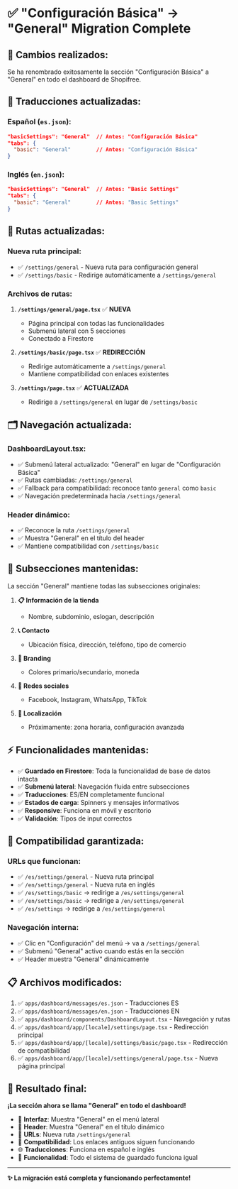# ✅ "Configuración Básica" → "General" Migration Complete

## 🎯 **Cambios realizados:**

Se ha renombrado exitosamente la sección "Configuración Básica" a "General" en todo el dashboard de Shopifree.

## 📝 **Traducciones actualizadas:**

### **Español (`es.json`):**
```json
"basicSettings": "General"  // Antes: "Configuración Básica"
"tabs": {
  "basic": "General"        // Antes: "Configuración Básica"
}
```

### **Inglés (`en.json`):**
```json
"basicSettings": "General"  // Antes: "Basic Settings"
"tabs": {
  "basic": "General"        // Antes: "Basic Settings"
}
```

## 🔄 **Rutas actualizadas:**

### **Nueva ruta principal:**
- ✅ `/settings/general` - Nueva ruta para configuración general
- ✅ `/settings/basic` - Redirige automáticamente a `/settings/general`

### **Archivos de rutas:**

1. **`/settings/general/page.tsx`** ✅ **NUEVA**
   - Página principal con todas las funcionalidades
   - Submenú lateral con 5 secciones
   - Conectado a Firestore

2. **`/settings/basic/page.tsx`** ✅ **REDIRECCIÓN**
   - Redirige automáticamente a `/settings/general`
   - Mantiene compatibilidad con enlaces existentes

3. **`/settings/page.tsx`** ✅ **ACTUALIZADA**
   - Redirige a `/settings/general` en lugar de `/settings/basic`

## 🗂️ **Navegación actualizada:**

### **DashboardLayout.tsx:**
- ✅ Submenú lateral actualizado: "General" en lugar de "Configuración Básica"
- ✅ Rutas cambiadas: `/settings/general` 
- ✅ Fallback para compatibilidad: reconoce tanto `general` como `basic`
- ✅ Navegación predeterminada hacia `/settings/general`

### **Header dinámico:**
- ✅ Reconoce la ruta `/settings/general`
- ✅ Muestra "General" en el título del header
- ✅ Mantiene compatibilidad con `/settings/basic`

## 📱 **Subsecciones mantenidas:**

La sección "General" mantiene todas las subsecciones originales:

1. **📋 Información de la tienda**
   - Nombre, subdominio, eslogan, descripción

2. **📞 Contacto** 
   - Ubicación física, dirección, teléfono, tipo de comercio

3. **🎨 Branding**
   - Colores primario/secundario, moneda

4. **📱 Redes sociales**
   - Facebook, Instagram, WhatsApp, TikTok

5. **📍 Localización**
   - Próximamente: zona horaria, configuración avanzada

## ⚡ **Funcionalidades mantenidas:**

- ✅ **Guardado en Firestore**: Toda la funcionalidad de base de datos intacta
- ✅ **Submenú lateral**: Navegación fluida entre subsecciones
- ✅ **Traducciones**: ES/EN completamente funcional
- ✅ **Estados de carga**: Spinners y mensajes informativos
- ✅ **Responsive**: Funciona en móvil y escritorio
- ✅ **Validación**: Tipos de input correctos

## 🔄 **Compatibilidad garantizada:**

### **URLs que funcionan:**
- ✅ `/es/settings/general` - Nueva ruta principal
- ✅ `/en/settings/general` - Nueva ruta en inglés
- ✅ `/es/settings/basic` → redirige a `/es/settings/general`
- ✅ `/en/settings/basic` → redirige a `/en/settings/general`
- ✅ `/es/settings` → redirige a `/es/settings/general`

### **Navegación interna:**
- ✅ Clic en "Configuración" del menú → va a `/settings/general`
- ✅ Submenú "General" activo cuando estás en la sección
- ✅ Header muestra "General" dinámicamente

## 📋 **Archivos modificados:**

1. ✅ `apps/dashboard/messages/es.json` - Traducciones ES
2. ✅ `apps/dashboard/messages/en.json` - Traducciones EN
3. ✅ `apps/dashboard/components/DashboardLayout.tsx` - Navegación y rutas
4. ✅ `apps/dashboard/app/[locale]/settings/page.tsx` - Redirección principal
5. ✅ `apps/dashboard/app/[locale]/settings/basic/page.tsx` - Redirección de compatibilidad
6. ✅ `apps/dashboard/app/[locale]/settings/general/page.tsx` - Nueva página principal

## 🎉 **Resultado final:**

**¡La sección ahora se llama "General" en todo el dashboard!**

- 🎯 **Interfaz**: Muestra "General" en el menú lateral
- 📱 **Header**: Muestra "General" en el título dinámico  
- 🔗 **URLs**: Nueva ruta `/settings/general`
- 🔄 **Compatibilidad**: Los enlaces antiguos siguen funcionando
- 🌐 **Traducciones**: Funciona en español e inglés
- 💾 **Funcionalidad**: Todo el sistema de guardado funciona igual

---

**✨ La migración está completa y funcionando perfectamente!** 